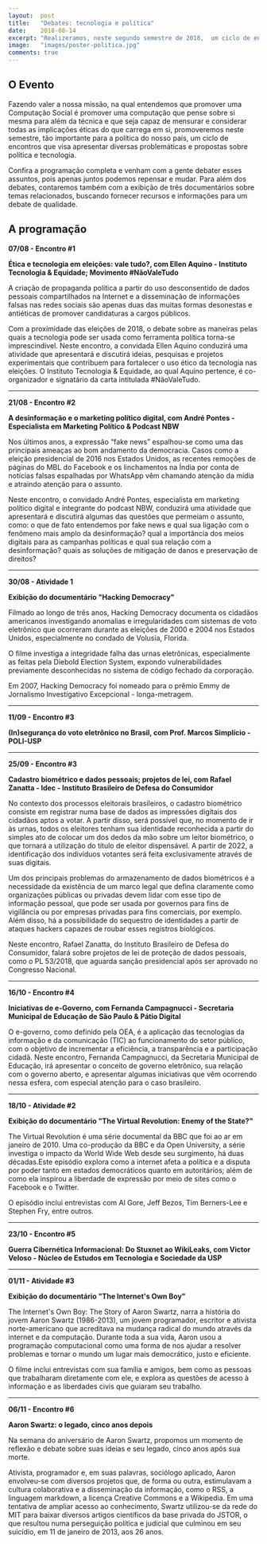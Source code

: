 ```yaml
---
layout:  post
title:   "Debates: tecnologia e política"
date:    2018-08-14
excerpt: "Realizeramos, neste segundo semestre de 2018,  um ciclo de encontros que visa apresentar diversas problemáticas e propostas sobre política e tecnologia. Confira a programação e participe!"
image:   "images/poster-politica.jpg"
comments: true
---
```


## O Evento

Fazendo valer a nossa missão, na qual entendemos que promover uma Computação Social é promover uma computação que pense sobre si mesma para além da técnica e que seja capaz de mensurar e considerar todas as implicações éticas do que carrega em si, promoveremos neste semestre, tão importante para a política do nosso país, um ciclo de encontros que visa apresentar diversas problemáticas e propostas sobre política e tecnologia.

Confira a programação completa e venham com a gente debater esses assuntos, pois apenas juntos podemos repensar e mudar. Para além dos debates, contaremos também com a exibição de três documentários sobre temas relacionados, buscando fornecer recursos e informações para um debate de qualidade.

## A programação

**07/08 - Encontro #1**

**Ética e tecnologia em eleições: vale tudo?, com Ellen Aquino - Instituto Tecnologia & Equidade; Movimento #NãoValeTudo**

A criação de propaganda política a partir do uso desconsentido de dados pessoais compartilhados na Internet e a disseminação de informações falsas nas redes sociais são apenas duas das muitas formas desonestas e antiéticas de promover candidaturas a cargos públicos. 

Com a proximidade das eleições de 2018, o debate sobre as maneiras pelas quais a tecnologia pode ser usada como ferramenta política torna-se imprescindível. Neste encontro, a convidada Ellen Aquino conduzirá uma atividade que apresentará e discutirá ideias, pesquisas e projetos experimentais que contribuem para fortalecer o uso ético da tecnologia nas eleições. O Instituto Tecnologia & Equidade, ao qual Aquino pertence, é co-organizador e signatário da carta intitulada #NãoValeTudo.


-----------------------------------------

**21/08 - Encontro #2**

**A desinformação e o marketing político digital, com André Pontes - Especialista em Marketing Político & Podcast NBW**

Nos últimos anos, a expressão “fake news” espalhou-se como uma das principais ameaças ao bom andamento da democracia. Casos como a eleição presidencial de 2016 nos Estados Unidos, as recentes remoções de páginas do MBL do Facebook e os linchamentos na Índia por conta de notícias falsas espalhadas por WhatsApp vêm chamando atenção da mídia e atraindo atenção para o assunto. 

Neste encontro, o convidado André Pontes, especialista em marketing político digital e integrante do podcast NBW, conduzirá uma atividade que apresentará e discutirá algumas das questões que permeiam o assunto, como: o que de fato entendemos por fake news e qual sua ligação com o fenômeno mais amplo da desinformação? qual a importância dos meios digitais para as campanhas políticas e qual sua relação com a desinformação? quais as soluções de mitigação de danos e preservação de direitos?

-----------------------------------------

**30/08 - Atividade 1**

**Exibição do documentário "Hacking Democracy"**

Filmado ao longo de três anos, Hacking Democracy documenta os cidadãos americanos investigando anomalias e irregularidades com sistemas de voto eletrônico que ocorreram durante as eleições de 2000 e 2004 nos Estados Unidos, especialmente no condado de Volusia, Florida. 

O filme investiga a integridade falha das urnas eletrônicas, especialmente as feitas pela Diebold Election System, expondo vulnerabilidades previamente desconhecidas no sistema de código fechado da corporação. 

Em 2007, Hacking Democracy foi nomeado para o prêmio Emmy de Jornalismo Investigativo Excepcional - longa-metragem.	

-----------------------------------------

**11/09 - Encontro #3**

**(In)segurança do voto eletrônico no Brasil, com Prof. Marcos Simplício - POLI-USP**

-----------------------------------------

**25/09 - Encontro #3**

**Cadastro biométrico e dados pessoais; projetos de lei, com Rafael Zanatta - Idec - Instituto Brasileiro de Defesa do Consumidor**

No contexto dos processos eleitorais brasileiros, o cadastro biométrico consiste em registrar numa base de dados as impressões digitais dos cidadãos aptos a votar. A partir disso, será possível que, no momento de ir às urnas, todos os eleitores tenham sua identidade reconhecida a partir do simples ato de colocar um dos dedos da mão sobre um leitor biométrico, o que tornará a utilização do título de eleitor dispensável. A partir de 2022, a identificação dos indivíduos votantes será feita exclusivamente através de suas digitais.

Um dos principais problemas do armazenamento de dados biométricos é a necessidade da existência de um marco legal que defina claramente como organizações públicas ou privadas devem lidar com esse tipo de informação pessoal, que pode ser usada por governos para fins de vigilância ou por empresas privadas para fins comerciais, por exemplo. Além disso, há a possibilidade do sequestro de identidades a partir de ataques hackers capazes de roubar esses registros biológicos.

Neste encontro, Rafael Zanatta, do Instituto Brasileiro de Defesa do Consumidor, falará sobre projetos de lei de proteção de dados pessoais, como o PL 53/2018, que aguarda sanção presidencial após ser aprovado no Congresso Nacional.

-----------------------------------------

**16/10 - Encontro #4**

**Iniciativas de e-Governo, com Fernanda Campagnucci - Secretaria Municipal de Educação de São Paulo & Pátio Digital**

O e-governo, como definido pela OEA, é a aplicação das tecnologias da informação e da comunicação (TIC) ao funcionamento do setor público, com o objetivo de incrementar a eficiência, a transparência e a participação cidadã.
Neste encontro, Fernanda Campagnucci, da Secretaria Municipal de Educação, irá apresentar o conceito de governo eletrônico, sua relação com o governo aberto, e apresentar algumas iniciativas  que vêm ocorrendo nessa esfera, com especial atenção para o caso brasileiro.

-----------------------------------------

**18/10 - Atividade #2**

**Exibição do documentário "The Virtual Revolution: Enemy of the State?"**

The Virtual Revolution é uma série documental da BBC que foi ao ar em janeiro de 2010. Uma co-produção da BBC e da Open University, a série investiga o impacto da World Wide Web desde seu surgimento, há duas décadas.Este episódio explora como a internet afeta a política e a disputa por poder tanto em estados democráticos quanto em autoritários; além de como ela inspirou a liberdade de expressão por meio de sites como o Facebook e o Twitter.

O episódio inclui entrevistas com Al Gore, Jeff Bezos, Tim Berners-Lee e Stephen Fry, entre outros.

-----------------------------------------

**23/10 - Encontro #5**

**Guerra Cibernética Informacional: Do Stuxnet ao WikiLeaks, com Victor Veloso - Núcleo de Estudos em Tecnologia e Sociedade da USP**

-----------------------------------------

**01/11 - Atividade #3**

**Exibição do documentário "The Internet's Own Boy"**

The Internet's Own Boy: The Story of Aaron Swartz, narra a história do jovem Aaron Swartz (1986-2013), um jovem programador, escritor e ativista norte-americano que acreditava na mudança radical do mundo através da internet e da computação.  Durante toda a sua vida, Aaron usou a programação computacional como uma forma de nos ajudar a resolver problemas e tornar o mundo um lugar mais democrático, justo e eficiente. 

O filme inclui entrevistas com sua família e amigos, bem como as pessoas que trabalharam diretamente com ele, e explora as questões de acesso à informação e as liberdades civis que guiaram seu trabalho.	


-----------------------------------------

**06/11 - Encontro #6**

**Aaron Swartz: o legado, cinco anos depois**

Na semana do aniversário de Aaron Swartz, propomos um momento de reflexão e debate sobre suas ideias e seu legado, cinco anos após sua morte.

Ativista, programador e, em suas palavras, sociólogo aplicado, Aaron envolveu-se com diversos projetos que, de forma ou outra, estimulavam a cultura colaborativa e a disseminação da informação, como o RSS, a linguagem markdown, a licença Creative Commons e a Wikipedia. Em uma tentativa de ampliar acesso ao conhecimento, Swartz utilizou-se da rede do MIT para baixar diversos artigos científicos da base privada do JSTOR, o que resultou numa perseguição política e judicial que culminou em seu suicídio, em 11 de janeiro de 2013, aos 26 anos.
